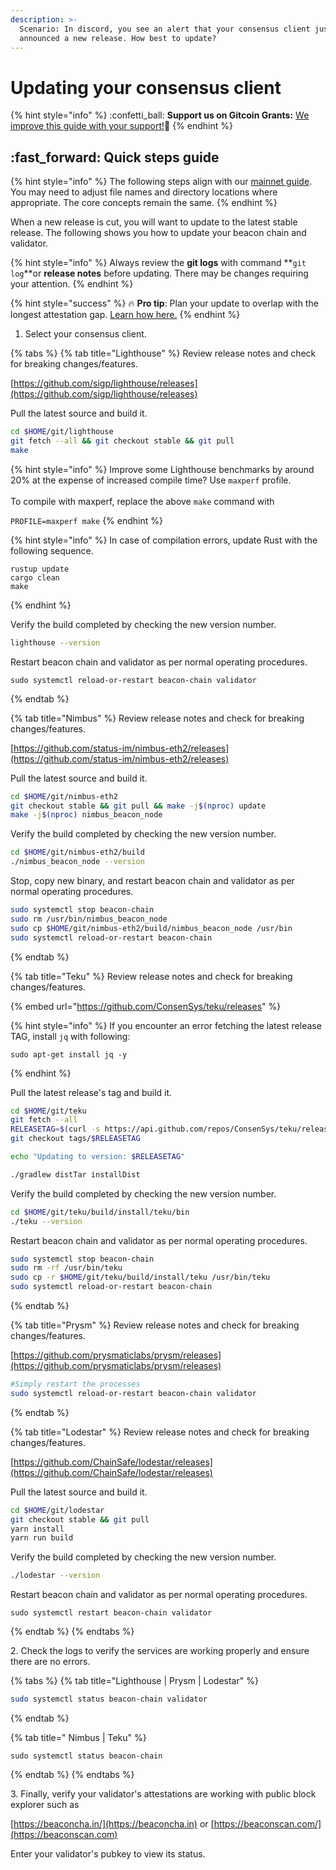 ```yaml
---
description: >-
  Scenario: In discord, you see an alert that your consensus client just
  announced a new release. How best to update?
---
```


# Updating your consensus client

{% hint style="info" %}
:confetti\_ball: **Support us on Gitcoin Grants:** [We improve this guide with your support!](https://gitcoin.co/grants/1653/eth2-staking-guides-by-coincashew)🙏
{% endhint %}

## :fast\_forward: Quick steps guide

{% hint style="info" %}
The following steps align with our [mainnet guide](../). You may need to adjust file names and directory locations where appropriate. The core concepts remain the same.
{% endhint %}

When a new release is cut, you will want to update to the latest stable release. The following shows you how to update your beacon chain and validator.

{% hint style="info" %}
Always review the **git logs** with command **`git log`**or **release notes** before updating. There may be changes requiring your attention.
{% endhint %}

{% hint style="success" %}
:fire: **Pro tip**: Plan your update to overlap with the longest attestation gap. [Learn how here.](finding-the-longest-attestation-slot-gap.md)
{% endhint %}

1. Select your consensus client.

{% tabs %}
{% tab title="Lighthouse" %}
Review release notes and check for breaking changes/features.

[https://github.com/sigp/lighthouse/releases](https://github.com/sigp/lighthouse/releases)



Pull the latest source and build it.

```bash
cd $HOME/git/lighthouse
git fetch --all && git checkout stable && git pull
make
```



{% hint style="info" %}
Improve some Lighthouse benchmarks by around 20% at the expense of increased compile time? Use `maxperf` profile.\
\
To compile with maxperf, replace the above `make` command with

&#x20; `PROFILE=maxperf make`
{% endhint %}



{% hint style="info" %}
In case of compilation errors, update Rust with the following sequence.

```
rustup update
cargo clean
make
```
{% endhint %}



Verify the build completed by checking the new version number.

```bash
lighthouse --version
```



Restart beacon chain and validator as per normal operating procedures.

```
sudo systemctl reload-or-restart beacon-chain validator
```
{% endtab %}

{% tab title="Nimbus" %}
Review release notes and check for breaking changes/features.

[https://github.com/status-im/nimbus-eth2/releases](https://github.com/status-im/nimbus-eth2/releases)



Pull the latest source and build it.

```bash
cd $HOME/git/nimbus-eth2
git checkout stable && git pull && make -j$(nproc) update
make -j$(nproc) nimbus_beacon_node
```



Verify the build completed by checking the new version number.

```bash
cd $HOME/git/nimbus-eth2/build
./nimbus_beacon_node --version
```



Stop, copy new binary, and restart beacon chain and validator as per normal operating procedures.

```bash
sudo systemctl stop beacon-chain
sudo rm /usr/bin/nimbus_beacon_node
sudo cp $HOME/git/nimbus-eth2/build/nimbus_beacon_node /usr/bin
sudo systemctl reload-or-restart beacon-chain
```
{% endtab %}

{% tab title="Teku" %}
Review release notes and check for breaking changes/features.

{% embed url="https://github.com/ConsenSys/teku/releases" %}

{% hint style="info" %}
If you encounter an error fetching the latest release TAG, install `jq` with following:

```
sudo apt-get install jq -y
```
{% endhint %}



Pull the latest release's tag and build it.

```bash
cd $HOME/git/teku
git fetch --all
RELEASETAG=$(curl -s https://api.github.com/repos/ConsenSys/teku/releases/latest | jq -r .tag_name)
git checkout tags/$RELEASETAG

echo "Updating to version: $RELEASETAG"

./gradlew distTar installDist
```



Verify the build completed by checking the new version number.

```bash
cd $HOME/git/teku/build/install/teku/bin
./teku --version
```



Restart beacon chain and validator as per normal operating procedures.

```bash
sudo systemctl stop beacon-chain
sudo rm -rf /usr/bin/teku
sudo cp -r $HOME/git/teku/build/install/teku /usr/bin/teku
sudo systemctl reload-or-restart beacon-chain
```
{% endtab %}

{% tab title="Prysm" %}
Review release notes and check for breaking changes/features.

[https://github.com/prysmaticlabs/prysm/releases](https://github.com/prysmaticlabs/prysm/releases)

```bash
#Simply restart the processes
sudo systemctl reload-or-restart beacon-chain validator
```
{% endtab %}

{% tab title="Lodestar" %}
Review release notes and check for breaking changes/features.

[https://github.com/ChainSafe/lodestar/releases](https://github.com/ChainSafe/lodestar/releases)



Pull the latest source and build it.

```bash
cd $HOME/git/lodestar
git checkout stable && git pull
yarn install
yarn run build
```



Verify the build completed by checking the new version number.

```bash
./lodestar --version
```



Restart beacon chain and validator as per normal operating procedures.

```
sudo systemctl restart beacon-chain validator
```
{% endtab %}
{% endtabs %}

2\. Check the logs to verify the services are working properly and ensure there are no errors.

{% tabs %}
{% tab title="Lighthouse | Prysm | Lodestar" %}
```bash
sudo systemctl status beacon-chain validator
```
{% endtab %}

{% tab title=" Nimbus | Teku" %}
```
sudo systemctl status beacon-chain
```
{% endtab %}
{% endtabs %}

3\. Finally, verify your validator's attestations are working with public block explorer such as

[https://beaconcha.in/](https://beaconcha.in) or [https://beaconscan.com/](https://beaconscan.com)

Enter your validator's pubkey to view its status.
